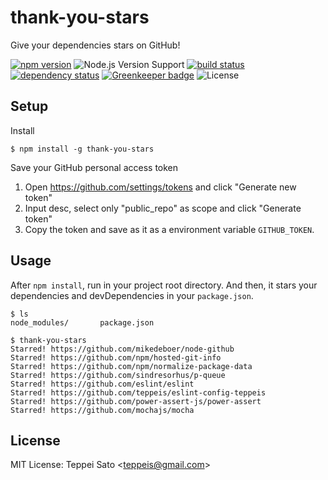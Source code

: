 thank-you-stars
====

Give your dependencies stars on GitHub!

[![npm version][npm-image]][npm-url]
![Node.js Version Support][node-version]
[![build status][circleci-image]][circleci-url]
[![dependency status][deps-image]][deps-url]
[![Greenkeeper badge](https://badges.greenkeeper.io/teppeis/thank-you-stars.svg)](https://greenkeeper.io/)
![License][license]

## Setup

Install

```console
$ npm install -g thank-you-stars
```

Save your GitHub personal access token

1. Open https://github.com/settings/tokens and click "Generate new token"
2. Input desc, select only "public_repo" as scope and click "Generate token"
3. Copy the token and save as it as a environment variable `GITHUB_TOKEN`.

## Usage

After `npm install`, run in your project root directory.
And then, it stars your dependencies and devDependencies in your `package.json`.

```console
$ ls
node_modules/       package.json

$ thank-you-stars
Starred! https://github.com/mikedeboer/node-github
Starred! https://github.com/npm/hosted-git-info
Starred! https://github.com/npm/normalize-package-data
Starred! https://github.com/sindresorhus/p-queue
Starred! https://github.com/eslint/eslint
Starred! https://github.com/teppeis/eslint-config-teppeis
Starred! https://github.com/power-assert-js/power-assert
Starred! https://github.com/mochajs/mocha
```

## License

MIT License: Teppei Sato &lt;teppeis@gmail.com&gt;

[npm-image]: https://img.shields.io/npm/v/thank-you-stars.svg
[npm-url]: https://npmjs.org/package/thank-you-stars
[npm-downloads-image]: https://img.shields.io/npm/dm/thank-you-stars.svg
[deps-image]: https://img.shields.io/david/teppeis/thank-you-stars.svg
[deps-url]: https://david-dm.org/teppeis/thank-you-stars
[node-version]: https://img.shields.io/badge/Node.js%20support-v4,v6,v8-brightgreen.svg
[coverage-image]: https://img.shields.io/coveralls/teppeis/thank-you-stars/master.svg
[coverage-url]: https://coveralls.io/github/teppeis/thank-you-stars?branch=master
[license]: https://img.shields.io/npm/l/thank-you-stars.svg
[circleci-image]: https://circleci.com/gh/teppeis/thank-you-stars.svg?style=svg
[circleci-url]: https://circleci.com/gh/teppeis/thank-you-stars
